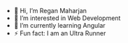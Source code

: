 - 👋 Hi, I’m Regan Maharjan
- 👀 I’m interested in Web Development
- 🌱 I’m currently learning Angular
- ⚡ Fun fact: I am an Ultra Runner

